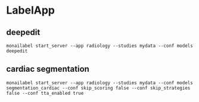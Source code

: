 # LabelApp
## deepedit
```shell
monailabel start_server --app radiology --studies mydata --conf models deepedit
```
## cardiac segmentation
```shell
monailabel start_server --app radiology --studies mydata --conf models segmentation_cardiac --conf skip_scoring false --conf skip_strategies false --conf tta_enabled true
```